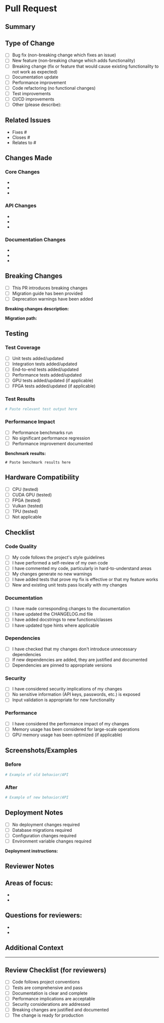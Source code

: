 # Pull Request

## Summary

<!-- Provide a brief description of the changes in this PR -->

## Type of Change

<!-- Mark the relevant option with an "x" -->

- [ ] Bug fix (non-breaking change which fixes an issue)
- [ ] New feature (non-breaking change which adds functionality)
- [ ] Breaking change (fix or feature that would cause existing functionality to not work as expected)
- [ ] Documentation update
- [ ] Performance improvement
- [ ] Code refactoring (no functional changes)
- [ ] Test improvements
- [ ] CI/CD improvements
- [ ] Other (please describe):

## Related Issues

<!-- Link any related issues using the format: Fixes #123, Closes #456, Relates to #789 -->

- Fixes #
- Closes #
- Relates to #

## Changes Made

<!-- Provide a detailed description of the changes -->

### Core Changes
- 
- 
- 

### API Changes
- 
- 
- 

### Documentation Changes
- 
- 
- 

## Breaking Changes

<!-- If this is a breaking change, describe what breaks and the migration path -->

- [ ] This PR introduces breaking changes
- [ ] Migration guide has been provided
- [ ] Deprecation warnings have been added

**Breaking changes description:**


**Migration path:**


## Testing

<!-- Describe the tests you ran to verify your changes -->

### Test Coverage
- [ ] Unit tests added/updated
- [ ] Integration tests added/updated
- [ ] End-to-end tests added/updated
- [ ] Performance tests added/updated
- [ ] GPU tests added/updated (if applicable)
- [ ] FPGA tests added/updated (if applicable)

### Test Results
```bash
# Paste relevant test output here
```

### Performance Impact
<!-- If applicable, provide benchmark results -->

- [ ] Performance benchmarks run
- [ ] No significant performance regression
- [ ] Performance improvement documented

**Benchmark results:**
```
# Paste benchmark results here
```

## Hardware Compatibility

<!-- Mark all that apply -->

- [ ] CPU (tested)
- [ ] CUDA GPU (tested)
- [ ] FPGA (tested)
- [ ] Vulkan (tested)
- [ ] TPU (tested)
- [ ] Not applicable

## Checklist

### Code Quality
- [ ] My code follows the project's style guidelines
- [ ] I have performed a self-review of my own code
- [ ] I have commented my code, particularly in hard-to-understand areas
- [ ] My changes generate no new warnings
- [ ] I have added tests that prove my fix is effective or that my feature works
- [ ] New and existing unit tests pass locally with my changes

### Documentation
- [ ] I have made corresponding changes to the documentation
- [ ] I have updated the CHANGELOG.md file
- [ ] I have added docstrings to new functions/classes
- [ ] I have updated type hints where applicable

### Dependencies
- [ ] I have checked that my changes don't introduce unnecessary dependencies
- [ ] If new dependencies are added, they are justified and documented
- [ ] Dependencies are pinned to appropriate versions

### Security
- [ ] I have considered security implications of my changes
- [ ] No sensitive information (API keys, passwords, etc.) is exposed
- [ ] Input validation is appropriate for new functionality

### Performance
- [ ] I have considered the performance impact of my changes
- [ ] Memory usage has been considered for large-scale operations
- [ ] GPU memory usage has been optimized (if applicable)

## Screenshots/Examples

<!-- If applicable, add screenshots or code examples to help explain your changes -->

### Before
```python
# Example of old behavior/API
```

### After
```python
# Example of new behavior/API
```

## Deployment Notes

<!-- Any special deployment considerations -->

- [ ] No deployment changes required
- [ ] Database migrations required
- [ ] Configuration changes required
- [ ] Environment variable changes required

**Deployment instructions:**


## Reviewer Notes

<!-- Any specific areas you'd like reviewers to focus on -->

**Areas of focus:**
- 
- 
- 

**Questions for reviewers:**
- 
- 
- 

## Additional Context

<!-- Add any other context about the pull request here -->

---

## Review Checklist (for reviewers)

- [ ] Code follows project conventions
- [ ] Tests are comprehensive and pass
- [ ] Documentation is clear and complete
- [ ] Performance implications are acceptable
- [ ] Security considerations are addressed
- [ ] Breaking changes are justified and documented
- [ ] The change is ready for production